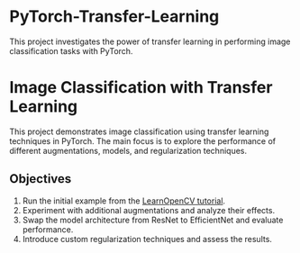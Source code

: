 # PyTorch-Transfer-Learning
This project investigates the power of transfer learning in performing image classification tasks with PyTorch.
# Image Classification with Transfer Learning  

This project demonstrates image classification using transfer learning techniques in PyTorch. The main focus is to explore the performance of different augmentations, models, and regularization techniques.  

## Objectives  
1. Run the initial example from the [LearnOpenCV tutorial](https://learnopencv.com/image-classification-using-transfer-learning-in-pytorch/).  
2. Experiment with additional augmentations and analyze their effects.  
3. Swap the model architecture from ResNet to EfficientNet and evaluate performance.  
4. Introduce custom regularization techniques and assess the results.  

